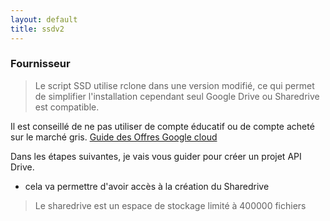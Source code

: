 ```yaml
---
layout: default
title: ssdv2
---
```

### Fournisseur

> Le script SSD utilise rclone dans une version modifié, ce qui permet de simplifier l'installation cependant seul 
Google Drive ou Sharedrive est compatible.

Il est conseillé de ne pas utiliser de compte éducatif ou de compte acheté sur le marché gris.
[Guide des Offres Google cloud](Les-offres-Cloud-Google)

Dans les étapes suivantes, je vais vous guider pour créer un projet API Drive.  
* cela va permettre d'avoir accès à la création du Sharedrive

> Le sharedrive est un espace de stockage limité à 400000 fichiers